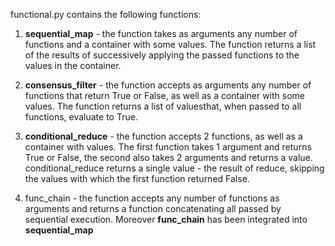 functional.py contains the following functions:

1) **sequential_map** - the function takes as arguments any number of functions and a container with some values. The function returns a list of the results of successively applying the passed functions to the values ​​in the container.

2) **consensus_filter** - the function accepts as arguments any number of functions that return True or False, as well as a container with some values. The function returns a list of values ​​that, when passed to all functions, evaluate to True.

3) **conditional_reduce** - the function accepts 2 functions, as well as a container with values. The first function takes 1 argument and returns True or False, the second also takes 2 arguments and returns a value. conditional_reduce returns a single value - the result of reduce, skipping the values ​​with which the first function returned False.

4) func_chain - the function accepts any number of functions as arguments and returns a function concatenating all passed by sequential execution.
Moreover **func_chain** has been integrated into **sequential_map**
